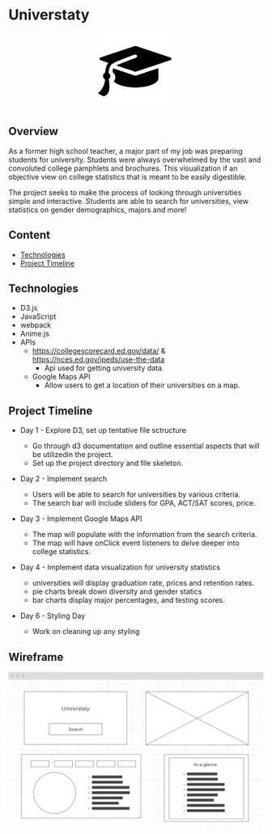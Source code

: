 # Universtaty 
<p align='center'>
 <img src='https://github.com/pdfernandes/Universtaty/blob/master/src/styles/assets/graduation_cap_favicon.png' width='150'/>
</p>

## Overview 
As a former high school teacher, a major part of my job was preparing students for university. Students were always overwhelmed by the vast and convoluted college pamphlets and brochures. This visualization if an objective view on college statistics that is meant to be easily digestible.

The project seeks to make the process of looking through universities simple and interactive. Students are able to search for universities, view statistics on gender demographics, majors and more!

## Content
* [Technologies](#technologies)
* [Project Timeline](#project-timeline)

## Technologies 
* D3.js
* JavaScript
* webpack
* Anime.js
* APIs
  * https://collegescorecard.ed.gov/data/ & https://nces.ed.gov/ipeds/use-the-data
    * Api used for getting university data. 
  * Google Maps API
    * Allow users to get a location of their universities on a map.

## Project Timeline

* Day 1 - Explore D3, set up tentative file sctructure
  * Go through d3 documentation and outline essential aspects that will be utilizedin the project.
  * Set up the project directory and file skeleton.

* Day 2 - Implement search
  * Users will be able to search for universities by various criteria.
  * The search bar will include sliders for GPA, ACT/SAT scores, price.

* Day 3 - Implement Google Maps API
  * The map will populate with the information from the search criteria. 
  * The map will have onClick event listeners to delve deeper into college statistics.

 * Day 4 - Implement data visualization for university statistics
   * universities will display graduation rate, prices and retention rates.
   * pie charts break down diversity and gender statics
   * bar charts display major percentages, and testing scores.

* Day 6 - Styling Day
  * Work on cleaning up any styling

## Wireframe
![display](https://github.com/pdfernandes/Universtaty/blob/master/src/styles/assets/staty_wf.png)






